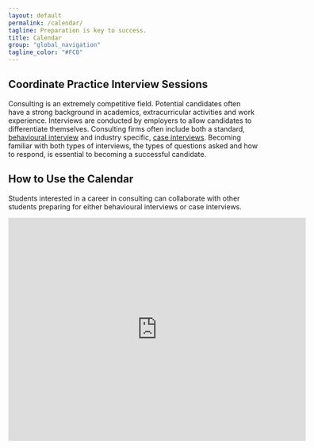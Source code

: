 ```yaml
---
layout: default
permalink: /calendar/
tagline: Preparation is key to success.
title: Calendar
group: "global_navigation"
tagline_color: "#FC0"
---
```


## Coordinate Practice Interview Sessions

Consulting is an extremely competitive field. Potential candidates often have a strong background in academics, extracurricular activities and work experience. Interviews are conducted by employers to allow candidates to differentiate themselves. Consulting firms often include both a standard, [behavioural interview](https://alis.alberta.ca/ep/eps/tips/tips.html?EK=161) and industry specific, [case interviews](http://www.insideconsulting.com/Case%20Interviews.htm). Becoming familiar with both types of interviews, the types of questions asked and how to respond, is essential to becoming a successful candidate. 

## How to Use the Calendar

Students interested in a career in consulting can collaborate with other students preparing for either behavioural interviews or case interviews. 

<iframe src=" http://teamup.com/ks6e89c42c5180e726?date=today&view=a&sidepanel=c" width="600" height="450" frameborder="0"></iframe>
